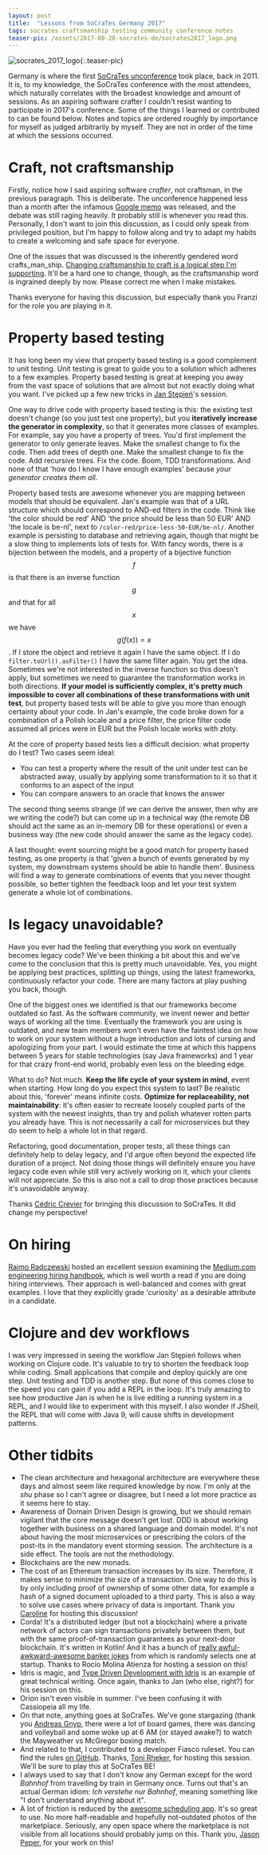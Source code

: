 ```yaml
---
layout: post
title:  "Lessons from SoCraTes Germany 2017"
tags: socrates craftsmanship testing community conference notes
teaser-pic: /assets/2017-08-28-socrates-de/socrates2017_logo.png
---
```

![socrates_2017_logo]{:.teaser-pic}

Germany is where the first [SoCraTes unconference](https://www.socrates-conference.de/) took place, back in 2011. It is, to my knowledge, the SoCraTes conference with the most attendees, which naturally correlates with the broadest knowledge and amount of sessions. As an aspiring software crafter I couldn't resist wanting to participate in 2017's conference. Some of the things I learned or contributed to can be found below. Notes and topics are ordered roughly by importance for myself as judged arbitrarily by myself. They are not in order of the time at which the sessions occurred.

# Craft, not craftsmanship
Firstly, notice how I said aspiring software _crafter_, not craftsman, in the previous paragraph. This is deliberate. The unconference happened less than a month after the infamous [Google memo](https://en.wikipedia.org/wiki/Google%27s_Ideological_Echo_Chamber) was released, and the debate was still raging heavily. It probably still is whenever you read this. Personally, I don't want to join this discussion, as I could only speak from privileged position, but I'm happy to follow along and try to adapt my habits to create a welcoming and safe space for everyone.

One of the issues that was discussed is the inherently gendered word crafts_man_ship. [Changing craftsmanship to craft is a logical step I'm supporting](https://twitter.com/Singsalad/status/896640390241103872). It'll be a hard one to change, though, as the craftsmanship word is ingrained deeply by now. Please correct me when I make mistakes.

Thanks everyone for having this discussion, but especially thank you Franzi for the role you are playing in it.

# Property based testing
It has long been my view that property based testing is a good complement to unit testing. Unit testing is great to guide you to a solution which adheres to a few examples. Property based testing is great at keeping you away from the vast space of solutions that are almost but not exactly doing what you want. I've picked up a few new tricks in [Jan Stępień](https://twitter.com/janstepien)'s session.

One way to drive code with property based testing is this: the existing test doesn't change (so you just test one property), but you **iteratively increase the generator in complexity**, so that it generates more classes of examples. For example, say you have a property of trees. You'd first implement the generator to only generate leaves. Make the smallest change to fix the code. Then add trees of depth one. Make the smallest change to fix the code. Add recursive trees. Fix the code. Boom, TDD transformations. And none of that 'how do I know I have enough examples' because _your generator creates them all_.

Property based tests are awesome whenever you are mapping between models that should be equivalent. Jan's example was that of a URL structure which should correspond to AND-ed filters in the code. Think like 'the color should be red' AND 'the price should be less than 50 EUR' AND 'the locale is be-nl', next to ```/color-red/price-less-50-EUR/be-nl/```. Another example is persisting to database and retrieving again, though that might be a slow thing to implements lots of tests for. With fancy words, there is a bijection between the models, and a property of a bijective function $$f$$ is that there is an inverse function $$g$$ and that for all $$x$$ we have $$g(f(x)) = x$$. If I store the object and retrieve it again I have the same object. If I do ```filter.toUrl().asFilter()``` I have the same filter again. You get the idea. Sometimes we're not interested in the inverse function so this doesn't apply, but sometimes we need to guarantee the transformation works in both directions. **If your model is sufficiently complex, it's pretty much impossible to cover all combinations of these transformations with unit test**, but property based tests will be able to give you more than enough certainty about your code. In Jan's example, the code broke down for a combination of a Polish locale and a price filter, the price filter code assumed all prices were in EUR but the Polish locale works with złoty.

At the core of property based tests lies a difficult decision: what property do I test? Two cases seem ideal:
* You can test a property where the result of the unit under test can be abstracted away, usually by applying some transformation to it so that it conforms to an aspect of the input
* You can compare answers to an oracle that knows the answer

The second thing seems strange (if we can derive the answer, then why are we writing the code?) but can come up in a technical way (the remote DB should act the same as an in-memory DB for these operations) or even a business way (the new code should answer the same as the legacy code).

A last thought: event sourcing might be a good match for property based testing, as one property is that 'given a bunch of events generated by my system, my downstream systems should be able to handle them'. Business will find a way to generate combinations of events that you never thought possible, so better tighten the feedback loop and let your test system generate a whole lot of combinations.

# Is legacy unavoidable?
Have you ever had the feeling that everything you work on eventually becomes legacy code? We've been thinking a bit about this and we've come to the conclusion that this is pretty much unavoidable. Yes, you might be applying best practices, splitting up things, using the latest frameworks, continuously refactor your code. There are many factors at play pushing you back, though.

One of the biggest ones we identified is that our frameworks become outdated so fast. As the software community, we invent newer and better ways of working all the time. Eventually the framework you are using is outdated, and new team members won't even have the faintest idea on how to work on your system without a huge introduction and lots of cursing and apologizing from your part. I would estimate the time at which this happens between 5 years for stable technologies (say Java frameworks) and 1 year for that crazy front-end world, probably even less on the bleeding edge.

What to do? Not much. **Keep the life cycle of your system in mind**, event when starting. How long do you expect this system to last? Be realistic about this, 'forever' means infinite costs. **Optimize for replaceability, not maintainability**: it's often easier to recreate loosely coupled parts of the system with the newest insights, than try and polish whatever rotten parts you already have. This is not necessarily a call for microservices but they do seem to help a whole lot in that regard.

Refactoring, good documentation, proper tests, all these things can definitely help to delay legacy, and I'd argue often beyond the expected life duration of a project. Not doing those things will definitely ensure you have legacy code even while still very actively working on it, which your clients will not appreciate. So this is also not a call to drop those practices because it's unavoidable anyway.

Thanks [Cédric Crevier](https://twitter.com/CedricCrevier) for bringing this discussion to SoCraTes. It did change my perspective!

# On hiring
[Raimo Radczewski](https://twitter.com/rradczewski) hosted an excellent session examining the [Medium.com engineering hiring handbook](https://medium.engineering/mediums-engineering-interview-process-b8d6b67927c4), which is well worth a read if you are doing hiring interviews. Their approach is well-balanced and comes with great examples. I love that they explicitly grade 'curiosity' as a desirable attribute in a candidate.

# Clojure and dev workflows
I was very impressed in seeing the workflow Jan Stępień follows when working on Clojure code. It's valuable to try to shorten the feedback loop while coding. Small applications that compile and deploy quickly are one step. Unit testing and TDD is another step. But none of this comes close to the speed you can gain if you add a REPL in the loop. It's truly amazing to see how productive Jan is when he is live editing a running system in a REPL, and I would like to experiment with this myself. I also wonder if JShell, the REPL that will come with Java 9, will cause shifts in development patterns.

# Other tidbits
* The clean architecture and hexagonal architecture are everywhere these days and almost seem like required knowledge by now. I'm only at the _shu_ phase so I can't agree or disagree, but I need a lot more practice as it seems here to stay.
* Awareness of Domain Driven Design is growing, but we should remain vigilant that the core message doesn't get lost. DDD is about working together with business on a shared language and domain model. It's not about having the most microservices or prescribing the colors of the post-its in the mandatory event storming session. The architecture is a side effect. The tools are not the methodology.
* Blockchains are the new monads.
* The cost of an Ethereum transaction increases by its size. Therefore, it makes sense to minimize the size of a transaction. One way to do this is by only including proof of ownership of some other data, for example a hash of a signed document uploaded to a third party. This is also a way to solve use cases where privacy of data is important. Thank you [Caroline](https://twitter.com/LineyJane) for hosting this discussion!
* Corda! It's a distributed ledger (but not a blockchain) where a private network of actors can sign transactions privately between them, but with the same proof-of-transaction guarantees as your next-door blockchain. It's written in Kotlin! And it has a bunch of [really awful-awkward-awesome banker jokes](https://github.com/corda/corda/blob/8f0ea714b39ee9c92f76fcd4b699bd217636eba4/node/src/main/kotlin/net/corda/node/internal/NodeStartup.kt#L280) from which is randomly selects one at startup. Thanks to Rocío Molina Atienza for hosting a session on this!
* Idris is magic, and [Type Driven Development with Idris](https://www.manning.com/books/type-driven-development-with-idris) is an example of great technical writing. Once again, thanks to Jan (who else, right?) for his session on this.
* Orion isn't even visible in summer. I've been confusing it with Cassiopeia all my life.
* On that note, anything goes at SoCraTes. We've gone stargazing (thank you [Andreas Gnyp](https://twitter.com/andreasgnyp), there were a lot of board games, there was dancing and volleyball and some woke up at 6 AM (or stayed awake?) to watch the Mayweather vs McGregor boxing match.
* And related to that, I contributed to a developer Fiasco ruleset. You can find the rules [on GitHub](https://github.com/haslers/fiasco-dev-edition). Thanks, [Toni Rheker](https://twitter.com/offbyoni), for hosting this session. We'll be sure to play this at SoCraTes BE!
* I always used to say that I don't know any German except for the word _Bahnhof_ from travelling by train in Germany once. Turns out that's an actual German idiom: _Ich verstehe nur Bahnhof_, meaning something like "I don't understand anything about it".
* A lot of friction is reduced by the [awesome scheduling app](https://openspaceorg.github.io). It's so great to use. No more half-readable and hopefully not-outdated photos of the marketplace. Seriously, any open space where the marketplace is not visible from all locations should probably jump on this. Thank you, [Jason Peper](https://twitter.com/jason_peper), for your work on this!


[socrates_2017_logo]: /assets/2017-08-28-socrates-de/socrates2017_logo.png
